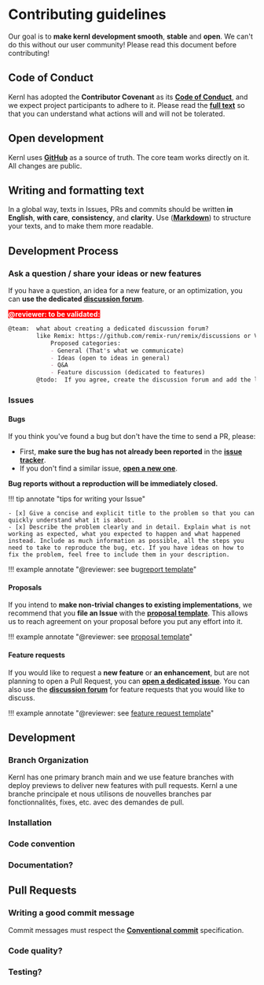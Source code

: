 # Contributing guidelines

Our goal is to **make kernl development smooth**, **stable** and **open**.
We can't do this without our user community!
Please read this document before contributing!

## Code of Conduct

Kernl has adopted the **Contributor Covenant** as its **[Code of Conduct](code-of-conduct.md)**, and we expect project participants to adhere to it. 
Please read the **[full text](code-of-conduct.md)** so that you can understand what actions will and will not be tolerated.

## Open development

Kernl uses **[GitHub](https://github.com/ELS-RD/kernl)** as a source of truth. The core team works directly on it. All changes are public.

## Writing and formatting text

In a global way, texts in Issues, PRs and commits should be written **in English**, **with care**, **consistency**, and **clarity**.
Use (**[Markdown](https://www.markdownguide.org/basic-syntax/)**) to structure your texts, and to make them more readable.

## Development Process

### Ask a question / share your ideas or new features

If you have a question, an idea for a new feature, or an optimization, you can **use the dedicated [discussion forum](todo)**.

**<span style="color:#fff; background:#ff0000">@reviewer: to be validated:</span>**
```markdown
@team:  what about creating a dedicated discussion forum?
        like Remix: https://github.com/remix-run/remix/discussions or Vite for example
            Proposed categories:
            - General (That's what we communicate)
            - Ideas (open to ideas in general)
            - Q&A
            - Feature discussion (dedicated to features)
        @todo:  If you agree, create the discussion forum and add the link above.
```

### Issues

#### Bugs

If you think you've found a bug but don't have the time to send a PR, please:

- First, **make sure the bug has not already been reported** in the **[issue tracker](https://github.com/ELS-RD/kernl/issues)**.
- If you don't find a similar issue, **[open a new one](todo)**.

**Bug reports without a reproduction will be immediately closed.**

!!! tip annotate "tips for writing your Issue"

    - [x] Give a concise and explicit title to the problem so that you can quickly understand what it is about.
    - [x] Describe the problem clearly and in detail. Explain what is not working as expected, what you expected to happen and what happened instead. Include as much information as possible, all the steps you need to take to reproduce the bug, etc. If you have ideas on how to fix the problem, feel free to include them in your description.

!!! example annotate "@reviewer: see bug[report template](https://github.com/ELS-RD/kernl/blob/feat/contribution-guide-doc/.github/ISSUE_TEMPLATE/bug.yml)"

#### Proposals

If you intend to **make non-trivial changes to existing implementations**, we recommend that you **file an Issue** with the **[proposal template](todo)**. This allows us to reach agreement on your proposal before you put any effort into it.

!!! example annotate "@reviewer: see [proposal template](https://github.com/ELS-RD/kernl/blob/feat/contribution-guide-doc/.github/ISSUE_TEMPLATE/proposal.yml)"

#### Feature requests

If you would like to request a **new feature** or **an enhancement**, 
but are not planning to open a Pull Request, you can **[open a dedicated issue](todo)**.
You can also use the **[discussion forum](todo)** for feature requests that you would like to discuss.

!!! example annotate "@reviewer: see [feature request template](https://github.com/ELS-RD/kernl/blob/feat/contribution-guide-doc/.github/ISSUE_TEMPLATE/feature.yml)"

## Development

### Branch Organization

Kernl has one primary branch main and we use feature branches with deploy previews to deliver new features with pull requests.
Kernl a une branche principale et nous utilisons de nouvelles branches par fonctionnalités, fixes, etc. avec des demandes de pull.

### Installation

### Code convention

### Documentation?

## Pull Requests

### Writing a good commit message

Commit messages must respect the **[Conventional commit](https://www.conventionalcommits.org/en/v1.0.0/)** specification.

### Code quality?

### Testing?




